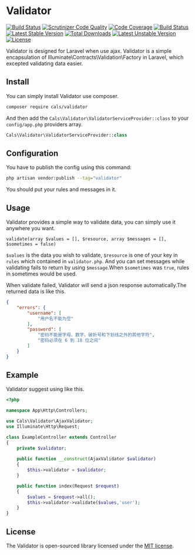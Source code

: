 # Validator

[![Build Status](https://travis-ci.org/Su9Tail/Validator.svg?branch=master)](https://travis-ci.org/Su9Tail/Validator)
[![Scrutinizer Code Quality](https://scrutinizer-ci.com/g/Su9Tail/Validator/badges/quality-score.png?b=master)](https://scrutinizer-ci.com/g/Su9Tail/Validator/?branch=master)
[![Code Coverage](https://scrutinizer-ci.com/g/Su9Tail/Validator/badges/coverage.png?b=master)](https://scrutinizer-ci.com/g/Su9Tail/Validator/?branch=master)
[![Build Status](https://scrutinizer-ci.com/g/Su9Tail/Validator/badges/build.png?b=master)](https://scrutinizer-ci.com/g/Su9Tail/Validator/build-status/master)
[![Latest Stable Version](https://poser.pugx.org/cals/validator/v/stable)](https://packagist.org/packages/cals/validator)
[![Total Downloads](https://poser.pugx.org/cals/validator/downloads)](https://packagist.org/packages/cals/validator)
[![Latest Unstable Version](https://poser.pugx.org/cals/validator/v/unstable)](https://packagist.org/packages/cals/validator)
[![License](https://poser.pugx.org/cals/validator/license)](https://packagist.org/packages/cals/validator)

Validator is designed for Laravel when use ajax. Validator is a simple encapsulation of Illuminate\Contracts\Validation\Factory in Laravel, which excepted validating data easier.

## Install

You can simply install Validator use composer.

```Bash
composer require cals/validator
```

And then add the `Cals\Validator\ValidatorServiceProvider::class` to your `config/app.php` providers array.

```PHP
Cals\Validator\ValidatorServiceProvider::class
```

## Configuration

You have to publish the config using this command:

```Bash
php artisan vendor:publish --tag="validator"
```

You should put your rules and messages in it.

## Usage

Validator provides a simple way to validate data, you can simply use it anywhere you want.

`validate(array $values = [], $resource, array $messages = [], $sometimes = false)`

`$values` is the data you wish to validate, `$resource` is one of your key in `rules` which contained in `validator.php`. And you can set messages while validating fails to return by using `$message`.When `$sometimes` was `true`, rules in sometimes would be used.

When validate failed, Validator will send a json response automatically.The returned data is like this.

```JSON
{
    "errors": {
        "username": [
            "用户名不能为空"
        ],
        "password": [
            "密码不能是字母、数字、破折号和下划线之外的其他字符",
            "密码必须在 6 到 18 位之间"
        ]
    }
}
```

## Example

Validator suggest using like this.

```PHP
<?php

namespace App\Http\Controllers;

use Cals\Validator\AjaxValidator;
use Illuminate\Http\Request;

class ExampleController extends Controller
{
    private $validator;
    
    public function __construct(AjaxValidator $validator)
    {
        $this->validator = $validator;
    }

    public function index(Request $request)
    {
        $values = $request->all();
        $this->validator->validate($values,'user');
    }
}

```

## License

The Validator is open-sourced library licensed under the [MIT license](http://opensource.org/licenses/MIT).